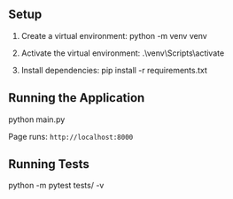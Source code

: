 ## Setup

1. Create a virtual environment:
python -m venv venv

2. Activate the virtual environment:
.\venv\Scripts\activate

3. Install dependencies:
pip install -r requirements.txt


## Running the Application

python main.py

Page runs: `http://localhost:8000`

## Running Tests

python -m pytest tests/ -v

